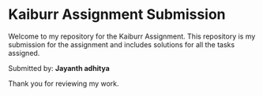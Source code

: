 # Kaiburr Assignment Submission

Welcome to my repository for the Kaiburr Assignment. This repository is my submission for the assignment and includes solutions for all the tasks assigned.

Submitted by: **Jayanth adhitya**

Thank you for reviewing my work.
